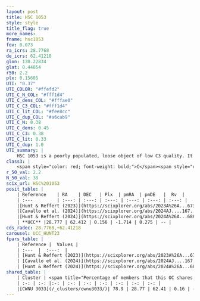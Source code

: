 ```yaml
---
layout: post
title: HSC 1053
style: style
title_flag: true
more_names: 
fname: hsc1053
fov: 0.073
ra_icrs: 28.7768
de_icrs: 62.41218
glon: 130.22834
glat: 0.44854
r50: 2.2
plx: 0.15605
UTI: "0.37"
UTI_COLOR: "#ffefd2"
UTI_C_N_COL: "#fff1d4"
UTI_C_dens_COL: "#fffae0"
UTI_C_C3_COL: "#fff1d4"
UTI_C_lit_COL: "#fee8cc"
UTI_C_dup_COL: "#a6cab9"
UTI_C_N: 0.38
UTI_C_dens: 0.45
UTI_C_C3: 0.38
UTI_C_lit: 0.33
UTI_C_dup: 1.0
UTI_summary: |
    HSC 1053 is a poorly populated, loose object of low C3 quality. It was recently reported in the literature. This object shares a large percentage of members with a later reported entry.
class3: |
    <span style="color: red; font-weight: bold;">C</span><span style="color: #FFC300; font-weight: bold;">B</span>
r_50_val: 2.2
N_50_val: 38
scix_url: HSC%201053
posit_table: |
    | Reference    | RA    | DEC   | Plx  | pmRA  | pmDE   |  Rv  |
    | :---         | :---: | :---: | :---: | :---: | :---: | :---: |
    |[Hunt & Reffert (2023)](https://scixplorer.org/abs/2023A%26A...673A.114H) | 28.773 | 62.414 | 0.157 | -1.688 | 0.268 | -- |
    |[Cavallo et al. (2024)](https://scixplorer.org/abs/2024AJ....167...12C) | 28.792 | 62.413 | 0.151 | -- | -- | -- |
    |[Hunt & Reffert (2024)](https://scixplorer.org/abs/2024A%26A...686A..42H) | 28.773 | 62.414 | 0.157 | -1.688 | 0.268 | -- |
    | **UCC** |28.777 | 62.412 | 0.156 | -1.714 | 0.275 | -- | 
cds_radec: 28.7768,+62.41218
carousel: UCC_HUNT23
fpars_table: |
    | Reference |  Values |
    | :---  |  :---:  |
    | [Hunt & Reffert (2023)](https://scixplorer.org/abs/2023A%26A...673A.114H) | `AV50=3.363, diffAV50=2.324, MOD50=13.895, logAge50=6.893` |
    | [Cavallo et al. (2024)](https://scixplorer.org/abs/2024AJ....167...12C) | `AV50=2.95, dMod50=13.33, logAge50=7.2, [Fe/H]50=0.32` |
    | [Hunt & Reffert (2024)](https://scixplorer.org/abs/2024A%26A...686A..42H) | `MassJ=938.764` |
shared_table: |
    | Cluster | <span title="Percentage of members that this OC shares with the ones listed">%</span>   | RA   | DEC   | Plx   | pmRA  | pmDE  | Rv | UTI |
    | :-: | :-: |:-: | :-: | :-: | :-: | :-: | :-: | :-: |
    |[CWNU 3033](/_clusters/cwnu3033/)| 78.9 | 28.77 | 62.41 | 0.16 | -1.72 | 0.3 | -- |0.03 |
---
```

